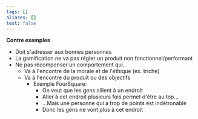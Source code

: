 ```yaml
---
tags: []
aliases: []
test: false
---
```

**Contre exemples**

- Doit s'adresser aux bonnes personnes
- La gamification ne va pas régler un produit non fonctionnel/performant
- Ne pas récompenser un comportement qui..
	- Va à l'encontre de la morale et de l'éthique (ex. triche)
	- Va à l'encontre du produit ou des objectifs
		- Exemple FourSquare:
			- On veut que les gens aillent à un endroit
			- Aller à cet endroit plusieurs fois permet d'être au top...
			- ...Mais une personne qui a trop de points est indétronable
			- Donc les gens ne vont plus à cet endroit